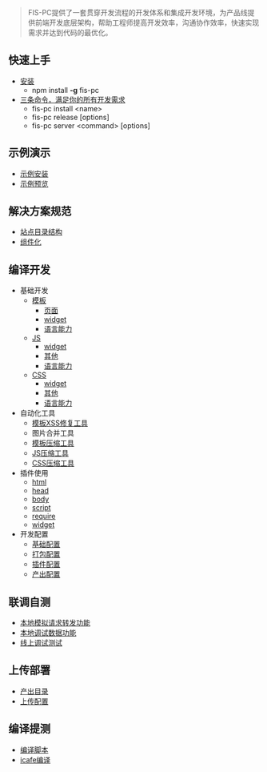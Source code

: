 > FIS-PC提供了一套贯穿开发流程的开发体系和集成开发环境，为产品线提供前端开发底层架构，帮助工程师提高开发效率，沟通协作效率，快速实现需求并达到代码的最优化。

## 快速上手

* [安装](https://github.com/xiangshouding/fis-pc/wiki/快速上手#)
    * npm install **-g** fis-pc
* [三条命令，满足你的所有开发需求](https://github.com/xiangshouding/fis-pc/wiki/%E5%BF%AB%E9%80%9F%E4%B8%8A%E6%89%8B#%E4%B8%89%E6%9D%A1%E5%91%BD%E4%BB%A4%E6%BB%A1%E8%B6%B3%E4%BD%A0%E7%9A%84%E6%89%80%E6%9C%89%E9%9C%80%E6%B1%82)
    * fis-pc install &lt;name&gt;
    * fis-pc release &#91;options&#93;
    * fis-pc server &lt;command&gt; &#91;options&#93;

## 示例演示

* [示例安装](https://github.com/xiangshouding/fis-pc/wiki/%E7%A4%BA%E4%BE%8B#%E7%A4%BA%E4%BE%8B%E5%AE%89%E8%A3%85)
* [示例预览](https://github.com/xiangshouding/fis-pc/wiki/%E7%A4%BA%E4%BE%8B#%E7%A4%BA%E4%BE%8B%E9%A2%84%E8%A7%88)

## 解决方案规范

* [站点目录结构](https://github.com/xiangshouding/fis-pc/wiki/%E8%A7%A3%E5%86%B3%E6%96%B9%E6%A1%88%E8%A7%84%E8%8C%83#)
* [组件化](https://github.com/xiangshouding/fis-pc/wiki/%E8%A7%A3%E5%86%B3%E6%96%B9%E6%A1%88%E8%A7%84%E8%8C%83#-1)

## 编译开发

* 基础开发
    * [模板](https://github.com/xiangshouding/fis-pc/wiki/模板)
        * [页面](https://github.com/xiangshouding/fis-pc/wiki/%E6%A8%A1%E6%9D%BF#%E9%A1%B5%E9%9D%A2)
        * [widget](https://github.com/xiangshouding/fis-pc/wiki/%E6%A8%A1%E6%9D%BF#widget)
        * [语言能力](https://github.com/xiangshouding/fis-pc/wiki/%E6%A8%A1%E6%9D%BF#widget)
    * [JS](https://github.com/xiangshouding/fis-pc/wiki/js)
        * [widget](https://github.com/xiangshouding/fis-pc/wiki/js#widget)
        * [其他](https://github.com/xiangshouding/fis-pc/wiki/js#%E5%85%B6%E4%BB%96)
        * [语言能力](https://github.com/xiangshouding/fis-pc/wiki/js#%E8%AF%AD%E8%A8%80%E8%83%BD%E5%8A%9B)
    * [CSS](https://github.com/xiangshouding/fis-pc/wiki/css)
        * [widget](https://github.com/xiangshouding/fis-pc/wiki/css#widget)
        * [其他](https://github.com/xiangshouding/fis-pc/wiki/css#%E5%85%B6%E4%BB%96)
        * [语言能力](https://github.com/xiangshouding/fis-pc/wiki/css#%E8%AF%AD%E8%A8%80%E8%83%BD%E5%8A%9B)
* 自动化工具
    * [模板XSS修复工具](https://github.com/xiangshouding/fis-pc/wiki/%E8%87%AA%E5%8A%A8%E5%8C%96%E5%B7%A5%E5%85%B7#xss)
    * 图片合并工具
    * [模板压缩工具](https://github.com/xiangshouding/fis-pc/wiki/%E8%87%AA%E5%8A%A8%E5%8C%96%E5%B7%A5%E5%85%B7#%E6%A8%A1%E6%9D%BF%E5%8E%8B%E7%BC%A9%E5%B7%A5%E5%85%B7)
    * [JS压缩工具](https://github.com/xiangshouding/fis-pc/wiki/%E8%87%AA%E5%8A%A8%E5%8C%96%E5%B7%A5%E5%85%B7#js%E5%8E%8B%E7%BC%A9%E5%B7%A5%E5%85%B7)
    * [CSS压缩工具](https://github.com/xiangshouding/fis-pc/wiki/%E8%87%AA%E5%8A%A8%E5%8C%96%E5%B7%A5%E5%85%B7#css%E5%8E%8B%E7%BC%A9%E5%B7%A5%E5%85%B7)
* 插件使用
    * [html](https://github.com/xiangshouding/fis-pc/wiki/%E6%8F%92%E4%BB%B6%E4%BD%BF%E7%94%A8#html)
    * [head](https://github.com/xiangshouding/fis-pc/wiki/%E6%8F%92%E4%BB%B6%E4%BD%BF%E7%94%A8#head)
    * [body](https://github.com/xiangshouding/fis-pc/wiki/%E6%8F%92%E4%BB%B6%E4%BD%BF%E7%94%A8#body)
    * [script](https://github.com/xiangshouding/fis-pc/wiki/%E6%8F%92%E4%BB%B6%E4%BD%BF%E7%94%A8#script)
    * [require](https://github.com/xiangshouding/fis-pc/wiki/%E6%8F%92%E4%BB%B6%E4%BD%BF%E7%94%A8#require)
    * [widget](https://github.com/xiangshouding/fis-pc/wiki/%E6%8F%92%E4%BB%B6%E4%BD%BF%E7%94%A8#widget)
* 开发配置
    * [基础配置](https://github.com/xiangshouding/fis-pc/wiki/%E5%9F%BA%E7%A1%80%E9%85%8D%E7%BD%AE) 
    * [打包配置](https://github.com/xiangshouding/fis-pc/wiki/%E6%89%93%E5%8C%85%E9%85%8D%E7%BD%AE)
    * [插件配置](https://github.com/xiangshouding/fis-pc/wiki/%E6%8F%92%E4%BB%B6%E9%85%8D%E7%BD%AE)
    * [产出配置](https://github.com/xiangshouding/fis-pc/wiki/%E4%BA%A7%E5%87%BA%E9%85%8D%E7%BD%AE)

## 联调自测

* [本地模拟请求转发功能](https://github.com/xiangshouding/fis-pc/wiki/%E6%9C%AC%E5%9C%B0%E6%A8%A1%E6%8B%9F%E8%AF%B7%E6%B1%82%E8%BD%AC%E5%8F%91%E5%8A%9F%E8%83%BD)
* [本地调试数据功能](https://github.com/xiangshouding/fis-pc/wiki/%E6%9C%AC%E5%9C%B0%E8%B0%83%E8%AF%95%E6%95%B0%E6%8D%AE%E5%8A%9F%E8%83%BD)
* [线上调试测试](https://github.com/xiangshouding/fis-pc/wiki/%E7%BA%BF%E4%B8%8A%E8%B0%83%E8%AF%95%E6%B5%8B%E8%AF%95)

## 上传部署

* [产出目录](https://github.com/xiangshouding/fis-pc/wiki/%E4%B8%8A%E4%BC%A0%E9%83%A8%E7%BD%B2#%E4%BA%A7%E5%87%BA%E7%9B%AE%E5%BD%95)
* [上传配置](https://github.com/xiangshouding/fis-pc/wiki/%E4%B8%8A%E4%BC%A0%E9%83%A8%E7%BD%B2#%E4%B8%8A%E4%BC%A0%E9%85%8D%E7%BD%AE)

## 编译提测

* [编译脚本](https://github.com/xiangshouding/fis-pc/wiki/%E7%BC%96%E8%AF%91%E6%8F%90%E6%B5%8B#%E7%BC%96%E8%AF%91%E8%84%9A%E6%9C%AC)
* [icafe编译](https://github.com/xiangshouding/fis-pc/wiki/%E7%BC%96%E8%AF%91%E6%8F%90%E6%B5%8B#icafe%E7%BC%96%E8%AF%91)
